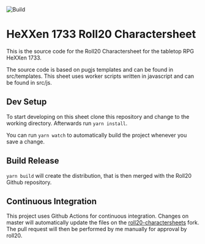 ![Build](https://github.com/m-gora/Roll20-Charactersheet-HeXXen1733/actions/workflows/main.yml/badge.svg?branch=master)


# HeXXen 1733 Roll20 Charactersheet
This is the source code for the Roll20 Charactersheet for the tabletop RPG HeXXen 1733.

The source code is based on pugjs templates and can be found in src/templates.
This sheet uses worker scripts written in javascript and can be found in src/js.

## Dev Setup
To start developing on this sheet clone this repository and change to the working directory. Afterwards run `yarn install`.

You can run `yarn watch` to automatically build the project whenever you save a change.

## Build Release

`yarn build` will create the distribution, that is then merged with the Roll20 Github repository.

## Continuous Integration
This project uses Github Actions for continuous integration.
Changes on master will automatically update the files on the [roll20-charactersheets](https://github.com/m-gora/roll2-charactersheets) fork.
The pull request will then be performed by me manually for approval by roll20.
